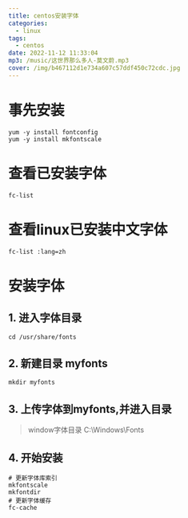 ```yaml
---
title: centos安装字体
categories:
  - linux
tags:
  - centos
date: 2022-11-12 11:33:04
mp3: /music/这世界那么多人-莫文蔚.mp3
cover: /img/b467112d1e734a607c57ddf450c72cdc.jpg
---
```


# 事先安装
```shell
yum -y install fontconfig
yum -y install mkfontscale
```
# 查看已安装字体
```shell
fc-list
```
# 查看linux已安装中文字体
```shell
fc-list :lang=zh
```
# 安装字体
## 1. 进入字体目录
```
cd /usr/share/fonts
```
## 2. 新建目录 myfonts
```
mkdir myfonts
```
## 3. 上传字体到myfonts,并进入目录
> window字体目录 C:\Windows\Fonts 
## 4. 开始安装
```shell
# 更新字体库索引
mkfontscale
mkfontdir
# 更新字体缓存
fc-cache
```